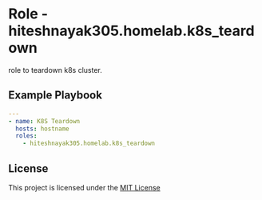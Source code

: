 # Role - hiteshnayak305.homelab.k8s_teardown

role to teardown k8s cluster.

## Example Playbook

```yaml
---
- name: K8S Teardown
  hosts: hostname
  roles:
    - hiteshnayak305.homelab.k8s_teardown
```

## License

This project is licensed under the [MIT License](../../LICENSE)
